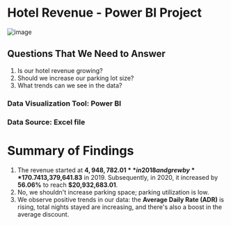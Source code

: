 # Hotel Revenue - Power BI Project

![image](https://github.com/Khalid-Analyst/Hotels-revenue/assets/145170346/745ec82b-70cd-4fe6-964a-6a4b74daef46)



## Questions That We Need to Answer
1. Is our hotel revenue growing?
2. Should we increase our parking lot size?
3. What trends can we see in the data?

### Data Visualization Tool: Power BI
### Data Source: Excel file

# Summary of Findings
1. The revenue started at **$4,948,782.01** in 2018 and grew by **170.74%** to **$13,379,641.83** in 2019. Subsequently, in 2020, it increased by **56.06%** to reach **$20,932,683.01**.
2. No, we shouldn't increase parking space; parking utilization is low.
3. We observe positive trends in our data: the **Average Daily Rate (ADR)** is rising, total nights stayed are increasing, and there's also a boost in the average discount.
